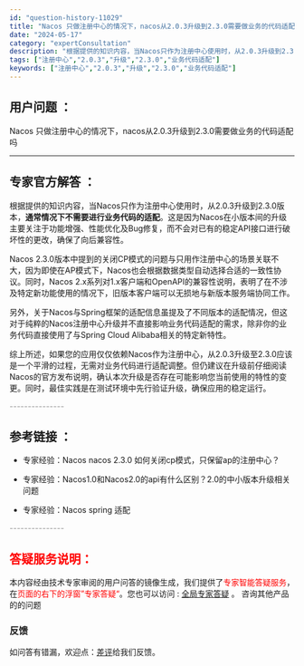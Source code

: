 ```yaml
---
id: "question-history-11029"
title: "Nacos 只做注册中心的情况下，nacos从2.0.3升级到2.3.0需要做业务的代码适配吗"
date: "2024-05-17"
category: "expertConsultation"
description: "根据提供的知识内容，当Nacos只作为注册中心使用时，从2.0.3升级到2.3.0版本，**通常情况下不需要进行业务代码的适配**。这是因为Nacos在小版本间的升级主要关注于功能增强、性能优化及Bug修复，而不会对已有的稳定API接口进行破坏性的更改，确保了向后兼容性。Nacos 2.3.0版本中"
tags: ["注册中心","2.0.3","升级","2.3.0","业务代码适配"]
keywords: ["注册中心","2.0.3","升级","2.3.0","业务代码适配"]
---
```


## 用户问题 ： 
 Nacos 只做注册中心的情况下，nacos从2.0.3升级到2.3.0需要做业务的代码适配吗  

---------------
## 专家官方解答 ：

根据提供的知识内容，当Nacos只作为注册中心使用时，从2.0.3升级到2.3.0版本，**通常情况下不需要进行业务代码的适配**。这是因为Nacos在小版本间的升级主要关注于功能增强、性能优化及Bug修复，而不会对已有的稳定API接口进行破坏性的更改，确保了向后兼容性。

Nacos 2.3.0版本中提到的关闭CP模式的问题与只用作注册中心的场景关联不大，因为即使在AP模式下，Nacos也会根据数据类型自动选择合适的一致性协议。同时，Nacos 2.x系列对1.x客户端和OpenAPI的兼容性说明，表明了在不涉及特定新功能使用的情况下，旧版本客户端可以无损地与新版本服务端协同工作。

另外，关于Nacos与Spring框架的适配信息虽提及了不同版本的适配情况，但这对于纯粹的Nacos注册中心升级并不直接影响业务代码适配的需求，除非你的业务代码直接使用了与Spring Cloud Alibaba相关的特定新特性。

综上所述，如果您的应用仅仅依赖Nacos作为注册中心，从2.0.3升级至2.3.0应该是一个平滑的过程，无需对业务代码进行适配调整。但仍建议在升级前仔细阅读Nacos的官方发布说明，确认本次升级是否存在可能影响您当前使用的特性的变更。同时，最佳实践是在测试环境中先行验证升级，确保应用的稳定运行。


<font color="#949494">---------------</font> 


## 参考链接 ：

* 专家经验：Nacos nacos 2.3.0 如何关闭cp模式，只保留ap的注册中心？ 
 
 * 专家经验：Nacos1.0和Nacos2.0的api有什么区别？2.0的中小版本升级相关问题 
 
 * 专家经验：Nacos spring 适配 


 <font color="#949494">---------------</font> 
 


## <font color="#FF0000">答疑服务说明：</font> 

本内容经由技术专家审阅的用户问答的镜像生成，我们提供了<font color="#FF0000">专家智能答疑服务</font>，在<font color="#FF0000">页面的右下的浮窗”专家答疑“</font>。您也可以访问 : [全局专家答疑](https://answer.opensource.alibaba.com/docs/intro) 。 咨询其他产品的的问题

### 反馈
如问答有错漏，欢迎点：[差评](https://ai.nacos.io/user/feedbackByEnhancerGradePOJOID?enhancerGradePOJOId=13718)给我们反馈。
